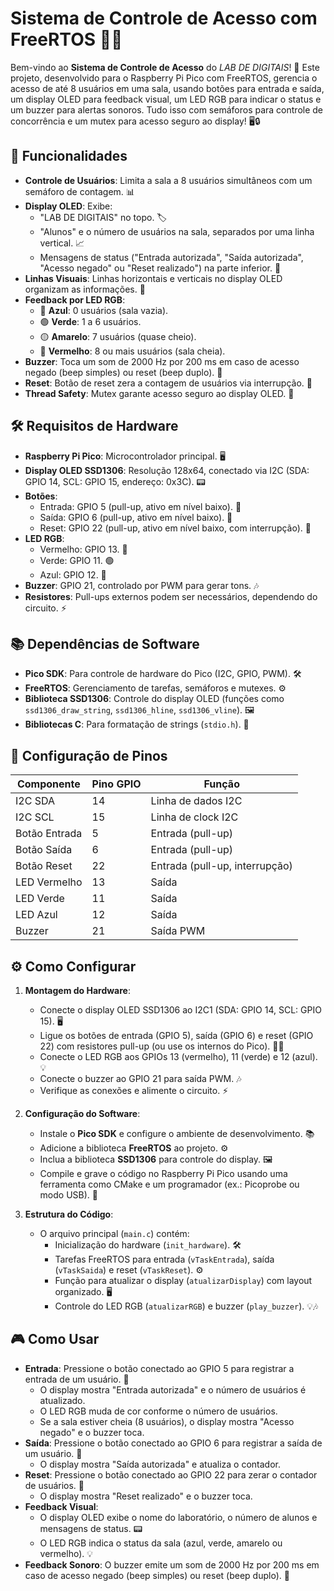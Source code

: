 # Sistema de Controle de Acesso com FreeRTOS 🚪✨

Bem-vindo ao **Sistema de Controle de Acesso** do *LAB DE DIGITAIS*! 🎉 Este projeto, desenvolvido para o Raspberry Pi Pico com FreeRTOS, gerencia o acesso de até 8 usuários em uma sala, usando botões para entrada e saída, um display OLED para feedback visual, um LED RGB para indicar o status e um buzzer para alertas sonoros. Tudo isso com semáforos para controle de concorrência e um mutex para acesso seguro ao display! 🖥️🔒


## 🌟 Funcionalidades
- **Controle de Usuários**: Limita a sala a 8 usuários simultâneos com um semáforo de contagem. 📊
- **Display OLED**: Exibe:
  - "LAB DE DIGITAIS" no topo. 🏷️
  - "Alunos" e o número de usuários na sala, separados por uma linha vertical. 📈
  - Mensagens de status ("Entrada autorizada", "Saída autorizada", "Acesso negado" ou "Reset realizado") na parte inferior. 💬
- **Linhas Visuais**: Linhas horizontais e verticais no display OLED organizam as informações. 📏
- **Feedback por LED RGB**:
  - 🔵 **Azul**: 0 usuários (sala vazia).
  - 🟢 **Verde**: 1 a 6 usuários.
  - 🟡 **Amarelo**: 7 usuários (quase cheio).
  - 🔴 **Vermelho**: 8 ou mais usuários (sala cheia).
- **Buzzer**: Toca um som de 2000 Hz por 200 ms em caso de acesso negado (beep simples) ou reset (beep duplo). 🎵
- **Reset**: Botão de reset zera a contagem de usuários via interrupção. 🔄
- **Thread Safety**: Mutex garante acesso seguro ao display OLED. 🔐

## 🛠️ Requisitos de Hardware
- **Raspberry Pi Pico**: Microcontrolador principal. 🖥️
- **Display OLED SSD1306**: Resolução 128x64, conectado via I2C (SDA: GPIO 14, SCL: GPIO 15, endereço: 0x3C). 📟
- **Botões**:
  - Entrada: GPIO 5 (pull-up, ativo em nível baixo). 🚪
  - Saída: GPIO 6 (pull-up, ativo em nível baixo). 🚶
  - Reset: GPIO 22 (pull-up, ativo em nível baixo, com interrupção). 🔄
- **LED RGB**:
  - Vermelho: GPIO 13. 🔴
  - Verde: GPIO 11. 🟢
  - Azul: GPIO 12. 🔵
- **Buzzer**: GPIO 21, controlado por PWM para gerar tons. 🎶
- **Resistores**: Pull-ups externos podem ser necessários, dependendo do circuito. ⚡

## 📚 Dependências de Software
- **Pico SDK**: Para controle de hardware do Pico (I2C, GPIO, PWM). 🛠️
- **FreeRTOS**: Gerenciamento de tarefas, semáforos e mutexes. ⚙️
- **Biblioteca SSD1306**: Controle do display OLED (funções como `ssd1306_draw_string`, `ssd1306_hline`, `ssd1306_vline`). 🖼️
- **Bibliotecas C**: Para formatação de strings (`stdio.h`). 📝

## 🔌 Configuração de Pinos
| Componente       | Pino GPIO | Função                     |
|------------------|-----------|----------------------------|
| I2C SDA          | 14        | Linha de dados I2C         |
| I2C SCL          | 15        | Linha de clock I2C         |
| Botão Entrada    | 5         | Entrada (pull-up)          |
| Botão Saída      | 6         | Entrada (pull-up)          |
| Botão Reset      | 22        | Entrada (pull-up, interrupção) |
| LED Vermelho     | 13        | Saída                      |
| LED Verde        | 11        | Saída                      |
| LED Azul         | 12        | Saída                      |
| Buzzer           | 21        | Saída PWM                  |

## ⚙️ Como Configurar
1. **Montagem do Hardware**:
   - Conecte o display OLED SSD1306 ao I2C1 (SDA: GPIO 14, SCL: GPIO 15). 🖥️
   - Ligue os botões de entrada (GPIO 5), saída (GPIO 6) e reset (GPIO 22) com resistores pull-up (ou use os internos do Pico). 🚪🔄
   - Conecte o LED RGB aos GPIOs 13 (vermelho), 11 (verde) e 12 (azul). 💡
   - Conecte o buzzer ao GPIO 21 para saída PWM. 🎶
   - Verifique as conexões e alimente o circuito. ⚡

2. **Configuração do Software**:
   - Instale o **Pico SDK** e configure o ambiente de desenvolvimento. 📚
   - Adicione a biblioteca **FreeRTOS** ao projeto. ⚙️
   - Inclua a biblioteca **SSD1306** para controle do display. 🖼️
   - Compile e grave o código no Raspberry Pi Pico usando uma ferramenta como CMake e um programador (ex.: Picoprobe ou modo USB). 🚀

3. **Estrutura do Código**:
   - O arquivo principal (`main.c`) contém:
     - Inicialização do hardware (`init_hardware`). 🛠️
     - Tarefas FreeRTOS para entrada (`vTaskEntrada`), saída (`vTaskSaida`) e reset (`vTaskReset`). ⚙️
     - Função para atualizar o display (`atualizarDisplay`) com layout organizado. 🖥️
     - Controle do LED RGB (`atualizarRGB`) e buzzer (`play_buzzer`). 💡🎶

## 🎮 Como Usar
- **Entrada**: Pressione o botão conectado ao GPIO 5 para registrar a entrada de um usuário. 🚪
  - O display mostra "Entrada autorizada" e o número de usuários é atualizado.
  - O LED RGB muda de cor conforme o número de usuários.
  - Se a sala estiver cheia (8 usuários), o display mostra "Acesso negado" e o buzzer toca.
- **Saída**: Pressione o botão conectado ao GPIO 6 para registrar a saída de um usuário. 🚶
  - O display mostra "Saída autorizada" e atualiza o contador.
- **Reset**: Pressione o botão conectado ao GPIO 22 para zerar o contador de usuários. 🔄
  - O display mostra "Reset realizado" e o buzzer toca.
- **Feedback Visual**:
  - O display OLED exibe o nome do laboratório, o número de alunos e mensagens de status. 📟
  - O LED RGB indica o status da sala (azul, verde, amarelo ou vermelho). 💡
- **Feedback Sonoro**: O buzzer emite um som de 2000 Hz por 200 ms em caso de acesso negado (beep simples) ou reset (beep duplo). 🎵

